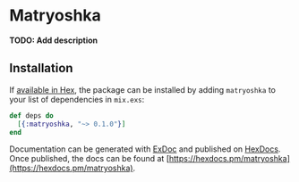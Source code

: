 # Matryoshka

**TODO: Add description**

## Installation

If [available in Hex](https://hex.pm/docs/publish), the package can be installed
by adding `matryoshka` to your list of dependencies in `mix.exs`:

```elixir
def deps do
  [{:matryoshka, "~> 0.1.0"}]
end
```

Documentation can be generated with [ExDoc](https://github.com/elixir-lang/ex_doc)
and published on [HexDocs](https://hexdocs.pm). Once published, the docs can
be found at [https://hexdocs.pm/matryoshka](https://hexdocs.pm/matryoshka).

